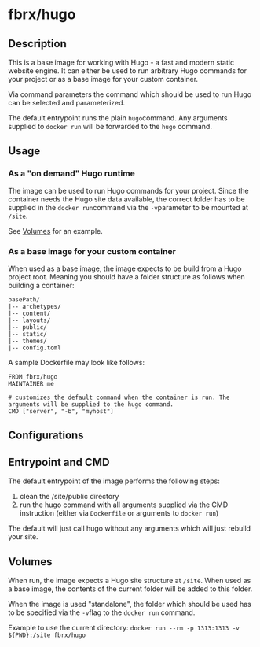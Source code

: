 # fbrx/hugo

## Description

This is a base image for working with Hugo - a fast and modern static website engine. It can either be used to run arbitrary Hugo commands for your project or as a base image for your custom container.

Via command parameters the command which should be used to run Hugo can be selected and parameterized.

The default entrypoint runs the plain ```hugo```command. Any arguments supplied to ```docker run``` will be forwarded to the ```hugo``` command.

## Usage

### As a "on demand" Hugo runtime

The image can be used to run Hugo commands for your project. Since the container needs the Hugo site data available, the correct folder has to be supplied in the ```docker run```command via the ```-v```parameter to be mounted at ```/site```.

See [Volumes](#volumes) for an example.

### As a base image for your custom container

When used as a base image, the image expects to be build from a Hugo project root. Meaning you should have a folder structure as follows when building a container:

```
basePath/
|-- archetypes/
|-- content/
|-- layouts/
|-- public/
|-- static/
|-- themes/
|-- config.toml
```

A sample Dockerfile may look like follows:

```
FROM fbrx/hugo
MAINTAINER me

# customizes the default command when the container is run. The arguments will be supplied to the hugo command.
CMD ["server", "-b", "myhost"]
```


## Configurations

## Entrypoint and CMD

The default entrypoint of the image performs the following steps:

1. clean the /site/public directory
2. run the hugo command with all arguments supplied via the CMD instruction (either via ```Dockerfile``` or arguments to ```docker run```)

The default will just call hugo without any arguments which will just rebuild your site.

## <a name="volumes"></a>Volumes

When run, the image expects a Hugo site structure at ```/site```. When used as a base image, the contents of the current folder will be added to this folder.

When the image is used "standalone", the folder which should be used has to be specified via the ```-v```flag to the ```docker run``` command.

Example to use the current directory: ```docker run --rm -p 1313:1313 -v ${PWD}:/site fbrx/hugo```
